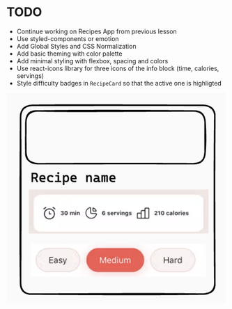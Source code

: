 # TODO

- Continue working on Recipes App from previous lesson
- Use styled-components or emotion
- Add Global Styles and CSS Normalization
- Add basic theming with color palette
- Add minimal styling with flexbox, spacing and colors
- Use react-icons library for three icons of the info block (time, calories, servings)
- Style difficulty badges in `RecipeCard` so that the active one is highligted

![Recipe card UI](recipe-card.png)
